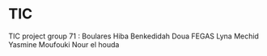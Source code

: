 # TIC
TIC project
group 71 :
Boulares Hiba
Benkedidah Doua 
FEGAS Lyna
Mechid Yasmine
Moufouki Nour el houda
